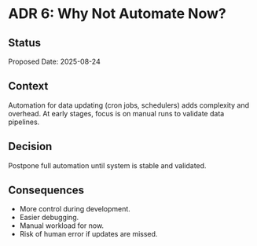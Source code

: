 # ADR 6: Why Not Automate Now?

## Status
Proposed
Date: 2025-08-24

## Context
Automation for data updating (cron jobs, schedulers) adds complexity and overhead. At early stages, focus is on manual runs to validate data pipelines.

## Decision
Postpone full automation until system is stable and validated.

## Consequences
- More control during development.
- Easier debugging.
- Manual workload for now.
- Risk of human error if updates are missed.